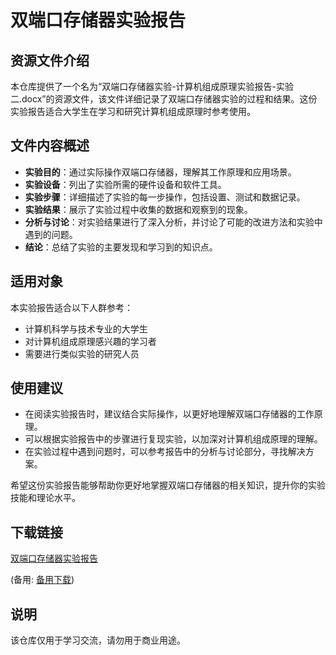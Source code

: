 # 双端口存储器实验报告

## 资源文件介绍

本仓库提供了一个名为“双端口存储器实验-计算机组成原理实验报告-实验二.docx”的资源文件，该文件详细记录了双端口存储器实验的过程和结果。这份实验报告适合大学生在学习和研究计算机组成原理时参考使用。

## 文件内容概述

- **实验目的**：通过实际操作双端口存储器，理解其工作原理和应用场景。
- **实验设备**：列出了实验所需的硬件设备和软件工具。
- **实验步骤**：详细描述了实验的每一步操作，包括设置、测试和数据记录。
- **实验结果**：展示了实验过程中收集的数据和观察到的现象。
- **分析与讨论**：对实验结果进行了深入分析，并讨论了可能的改进方法和实验中遇到的问题。
- **结论**：总结了实验的主要发现和学习到的知识点。

## 适用对象

本实验报告适合以下人群参考：
- 计算机科学与技术专业的大学生
- 对计算机组成原理感兴趣的学习者
- 需要进行类似实验的研究人员

## 使用建议

- 在阅读实验报告时，建议结合实际操作，以更好地理解双端口存储器的工作原理。
- 可以根据实验报告中的步骤进行复现实验，以加深对计算机组成原理的理解。
- 在实验过程中遇到问题时，可以参考报告中的分析与讨论部分，寻找解决方案。

希望这份实验报告能够帮助你更好地掌握双端口存储器的相关知识，提升你的实验技能和理论水平。

## 下载链接
[双端口存储器实验报告](https://pan.quark.cn/s/68c13c2c2fc3) 

(备用: [备用下载](https://pan.baidu.com/s/1xoD_aSFaQXzc0x5rKcMirA?pwd=1234))

## 说明

该仓库仅用于学习交流，请勿用于商业用途。
